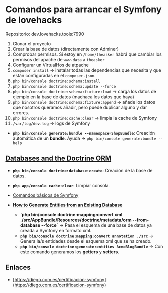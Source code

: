 # Comandos para arrancar el Symfony de lovehacks

Repositorio: dev.lovehacks.tools:7990


  1. Clonar el proyecto
  2. Crear la base de datos (directamente con Adminer)
  3. Comprobar permisos. Si estoy en `/home/theasker` habrá que cambiar los permisos del apache de `www-data` a `theasker`
  4. Configurar un VirtualHos de atpache
  5. `composer install` -> instalar todas las dependencias que necesita y que están configuradas en el `composer.json`.
  6. `php bin/console doctrine:schema:install`
  7. `php bin/console doctrine:schema:update --force`
  8. `php bin/console doctrine:schema:fixture:load` -> carga los datos de ejemplo en la base de datos (machaca los datos que haya)
  9. `php bin/console doctrine:schema:fixture:append` -> añade los datos que nosotros queramos añadir, pero puede duplicar alguno y dar errores.
  10. `php bin/console doctrine:cache:clear` -> limpia la cache de Symfony
  11. `/var/log/dev.log` -> logs de Symfony
   
  * **`php bin/console generate:bundle --namespace=ShopBundle`**: Creación automática de un **bundle**. Ayuda -> `php bin/console generate:bundle --help`
  


## [Databases and the Doctrine ORM](https://symfony.com/doc/current/doctrine.html)

  * **`php bin/console doctrine:database:create`**: Creación de la base de datos.
  * **`php app/console cache:clear`**: Limpiar consola.
  * [Comandos básicos de Symfony](http://ignaciofarre.com/blog/comandos-basicos-para-empezar-con-symfony3/)

  * **[How to Generate Entities from an Existing Database](http://symfony.com/doc/current/doctrine/reverse_engineering.html)**
	  * **'php bin/console doctrine:mapping:convert xml ./src/AppBundle/Resources/doctrine/metadata/orm --from-database --force`** -> Pasa el esquema de una base de datos ya creada a Symfony en formato xml.
	  * **`php bin/console doctrine:mapping:convert annotation ./src`** -> Genera la/s entidades desde el esquema xml que se ha creado.
	  * **`php bin/console doctrine:generate:entities AcmeBlogBundle`** -> Con este comando generamos los **getters** y **setters**.


## Enlaces

 * [https://diego.com.es/certificacion-symfony](https://diego.com.es/certificacion-symfony)